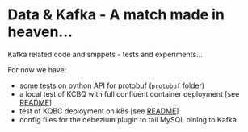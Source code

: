 # Data & Kafka - A match made in heaven...

Kafka related code and snippets - tests and experiments...

For now we have:

- some tests on python API for protobuf (`protobuf` folder)
- a local test of KCBQ with full confluent container deployment [see [README](test2bq/README.md)]
- test of KQBC deployment on k8s [see [README](connect-k8s/README.md)]
- config files for the debezium plugin to tail MySQL binlog to Kafka
